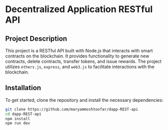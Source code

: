 # Decentralized Application RESTful API

## Project Description

This project is a RESTful API built with Node.js that interacts with smart contracts on the blockchain. It provides functionality to generate new contracts, delete contracts, transfer tokens, and issue rewards. The project utilizes `ethers.js`, `express`, and `web3.js` to facilitate interactions with the blockchain.

## Installation

To get started, clone the repository and install the necessary dependencies:

```bash
git clone https://github.com/maryammoshtoofar/dapp-REST-api
cd dapp-REST-api
npm install
npm run dev
